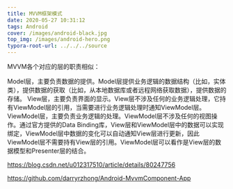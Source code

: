 ```yaml
---
title: MVVM框架模式 
date: 2020-05-27 10:31:12
tags: Android
cover: /images/android-black.jpg
top_img: /images/android-hero.png
typora-root-url: ../../../source
---
```



MVVM各个对应的层的职责相似：

Model层，主要负责数据的提供。Model层提供业务逻辑的数据结构（比如，实体类），提供数据的获取（比如，从本地数据库或者远程网络获取数据），提供数据的存储。
View层，主要负责界面的显示。View层不涉及任何的业务逻辑处理，它持有ViewModel层的引用，当需要进行业务逻辑处理时通知ViewModel层。
ViewModel层，主要负责业务逻辑的处理。ViewModel层不涉及任何的视图操作。通过官方提供的Data Binding库，View层和ViewModel层中的数据可以实现绑定，ViewModel层中数据的变化可以自动通知View层进行更新，因此ViewModel层不需要持有View层的引用。ViewModel层可以看作是View层的数据模型和Presenter层的结合。

https://blog.csdn.net/u012317510/article/details/80247756



https://github.com/darryrzhong/Android-MvvmComponent-App





